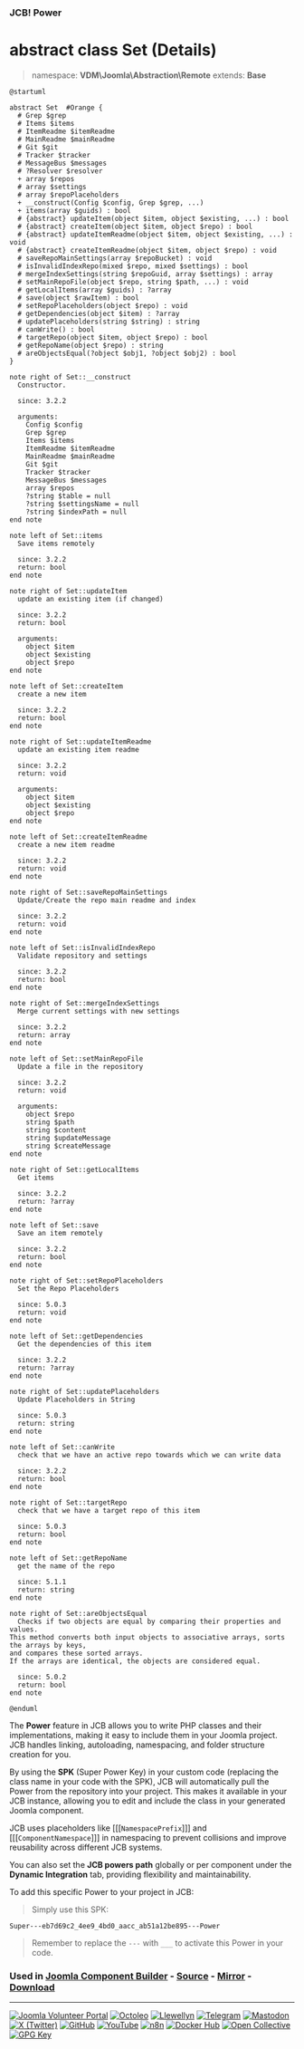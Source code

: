 ### JCB! Power
# abstract class Set (Details)
> namespace: **VDM\Joomla\Abstraction\Remote**
> extends: **Base**

```uml
@startuml

abstract Set  #Orange {
  # Grep $grep
  # Items $items
  # ItemReadme $itemReadme
  # MainReadme $mainReadme
  # Git $git
  # Tracker $tracker
  # MessageBus $messages
  # ?Resolver $resolver
  + array $repos
  # array $settings
  # array $repoPlaceholders
  + __construct(Config $config, Grep $grep, ...)
  + items(array $guids) : bool
  # {abstract} updateItem(object $item, object $existing, ...) : bool
  # {abstract} createItem(object $item, object $repo) : bool
  # {abstract} updateItemReadme(object $item, object $existing, ...) : void
  # {abstract} createItemReadme(object $item, object $repo) : void
  # saveRepoMainSettings(array $repoBucket) : void
  # isInvalidIndexRepo(mixed $repo, mixed $settings) : bool
  # mergeIndexSettings(string $repoGuid, array $settings) : array
  # setMainRepoFile(object $repo, string $path, ...) : void
  # getLocalItems(array $guids) : ?array
  # save(object $rawItem) : bool
  # setRepoPlaceholders(object $repo) : void
  # getDependencies(object $item) : ?array
  # updatePlaceholders(string $string) : string
  # canWrite() : bool
  # targetRepo(object $item, object $repo) : bool
  # getRepoName(object $repo) : string
  # areObjectsEqual(?object $obj1, ?object $obj2) : bool
}

note right of Set::__construct
  Constructor.

  since: 3.2.2
  
  arguments:
    Config $config
    Grep $grep
    Items $items
    ItemReadme $itemReadme
    MainReadme $mainReadme
    Git $git
    Tracker $tracker
    MessageBus $messages
    array $repos
    ?string $table = null
    ?string $settingsName = null
    ?string $indexPath = null
end note

note left of Set::items
  Save items remotely

  since: 3.2.2
  return: bool
end note

note right of Set::updateItem
  update an existing item (if changed)

  since: 3.2.2
  return: bool
  
  arguments:
    object $item
    object $existing
    object $repo
end note

note left of Set::createItem
  create a new item

  since: 3.2.2
  return: bool
end note

note right of Set::updateItemReadme
  update an existing item readme

  since: 3.2.2
  return: void
  
  arguments:
    object $item
    object $existing
    object $repo
end note

note left of Set::createItemReadme
  create a new item readme

  since: 3.2.2
  return: void
end note

note right of Set::saveRepoMainSettings
  Update/Create the repo main readme and index

  since: 3.2.2
  return: void
end note

note left of Set::isInvalidIndexRepo
  Validate repository and settings

  since: 3.2.2
  return: bool
end note

note right of Set::mergeIndexSettings
  Merge current settings with new settings

  since: 3.2.2
  return: array
end note

note left of Set::setMainRepoFile
  Update a file in the repository

  since: 3.2.2
  return: void
  
  arguments:
    object $repo
    string $path
    string $content
    string $updateMessage
    string $createMessage
end note

note right of Set::getLocalItems
  Get items

  since: 3.2.2
  return: ?array
end note

note left of Set::save
  Save an item remotely

  since: 3.2.2
  return: bool
end note

note right of Set::setRepoPlaceholders
  Set the Repo Placeholders

  since: 5.0.3
  return: void
end note

note left of Set::getDependencies
  Get the dependencies of this item

  since: 3.2.2
  return: ?array
end note

note right of Set::updatePlaceholders
  Update Placeholders in String

  since: 5.0.3
  return: string
end note

note left of Set::canWrite
  check that we have an active repo towards which we can write data

  since: 3.2.2
  return: bool
end note

note right of Set::targetRepo
  check that we have a target repo of this item

  since: 5.0.3
  return: bool
end note

note left of Set::getRepoName
  get the name of the repo

  since: 5.1.1
  return: string
end note

note right of Set::areObjectsEqual
  Checks if two objects are equal by comparing their properties and values.
This method converts both input objects to associative arrays, sorts the arrays by keys,
and compares these sorted arrays.
If the arrays are identical, the objects are considered equal.

  since: 5.0.2
  return: bool
end note

@enduml
```

The **Power** feature in JCB allows you to write PHP classes and their implementations,
making it easy to include them in your Joomla project. JCB handles linking, autoloading,
namespacing, and folder structure creation for you.

By using the **SPK** (Super Power Key) in your custom code (replacing the class name
in your code with the SPK), JCB will automatically pull the Power from the repository
into your project. This makes it available in your JCB instance, allowing you to edit
and include the class in your generated Joomla component.

JCB uses placeholders like [[[`NamespacePrefix`]]] and [[[`ComponentNamespace`]]] in
namespacing to prevent collisions and improve reusability across different JCB systems.

You can also set the **JCB powers path** globally or per component under the
**Dynamic Integration** tab, providing flexibility and maintainability.

To add this specific Power to your project in JCB:

> Simply use this SPK:
```
Super---eb7d69c2_4ee9_4bd0_aacc_ab51a12be895---Power
```
> Remember to replace the `---` with `___` to activate this Power in your code.

### Used in [Joomla Component Builder](https://www.joomlacomponentbuilder.com) - [Source](https://git.vdm.dev/joomla/Component-Builder) - [Mirror](https://github.com/vdm-io/Joomla-Component-Builder) - [Download](https://git.vdm.dev/joomla/pkg-component-builder/releases)

---
[![Joomla Volunteer Portal](https://img.shields.io/badge/-Joomla-gold?logo=joomla)](https://volunteers.joomla.org/joomlers/1396-llewellyn-van-der-merwe "Join Llewellyn on the Joomla Volunteer Portal: Shaping the Future Together!") [![Octoleo](https://img.shields.io/badge/-Octoleo-black?logo=linux)](https://git.vdm.dev/octoleo "--quiet") [![Llewellyn](https://img.shields.io/badge/-Llewellyn-ffffff?logo=gitea)](https://git.vdm.dev/Llewellyn "Collaborate and Innovate with Llewellyn on Git: Building a Better Code Future!") [![Telegram](https://img.shields.io/badge/-Telegram-blue?logo=telegram)](https://t.me/Joomla_component_builder "Join Llewellyn and the Community on Telegram: Building Joomla Components Together!") [![Mastodon](https://img.shields.io/badge/-Mastodon-9e9eec?logo=mastodon)](https://joomla.social/@llewellyn "Connect and Engage with Llewellyn on Joomla Social: Empowering Communities, One Post at a Time!") [![X (Twitter)](https://img.shields.io/badge/-X-black?logo=x)](https://x.com/llewellynvdm "Join the Conversation with Llewellyn on X: Where Ideas Take Flight!") [![GitHub](https://img.shields.io/badge/-GitHub-181717?logo=github)](https://github.com/Llewellynvdm "Build, Innovate, and Thrive with Llewellyn on GitHub: Turning Ideas into Impact!") [![YouTube](https://img.shields.io/badge/-YouTube-ff0000?logo=youtube)](https://www.youtube.com/@OctoYou "Explore, Learn, and Create with Llewellyn on YouTube: Your Gateway to Inspiration!") [![n8n](https://img.shields.io/badge/-n8n-black?logo=n8n)](https://n8n.io/creators/octoleo "Effortless Automation and Impactful Workflows with Llewellyn on n8n!") [![Docker Hub](https://img.shields.io/badge/-Docker-grey?logo=docker)](https://hub.docker.com/u/llewellyn "Llewellyn on Docker: Containerize Your Creativity!") [![Open Collective](https://img.shields.io/badge/-Donate-green?logo=opencollective)](https://opencollective.com/joomla-component-builder "Donate towards JCB: Help Llewellyn financially so he can continue developing this great tool!") [![GPG Key](https://img.shields.io/badge/-GPG-blue?logo=gnupg)](https://git.vdm.dev/Llewellyn/gpg "Unlock Trust and Security with Llewellyn's GPG Key: Your Gateway to Verified Connections!")